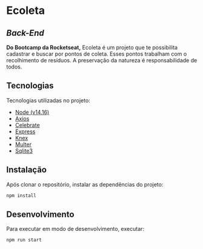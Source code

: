 # Ecoleta

## _Back-End_
**Do Bootcamp da Rocketseat,**
Ecoleta é um projeto que te possibilita cadastrar e buscar por pontos de coleta. Esses pontos trabalham com o recolhimento de resíduos. A preservação da natureza é responsabilidade de todos.


## Tecnologias

Tecnologias utilizadas no projeto:

- [Node (v14.16)]
- [Axios]
- [Celebrate]
- [Express]
- [Knex]
- [Multer]
- [Sqlite3]

## Instalação

Após clonar o repositório, instalar as dependências do projeto:
```sh
npm install 
```

## Desenvolvimento

Para executar em modo de desenvolvimento, executar: 

```sh
npm run start
```
   [Node (v14.16)]: <https://github.com/nodejs/node>
   [Axios]: <https://github.com/axios/axios>
   [Celebrate]: <https://github.com/PaulLeCam/react-leaflet>
   [Express]: <https://github.com/axios/axios>
   [Knex]: <https://github.com/knex/knex>
   [Multer]: <https://github.com/expressjs/multer>
   [Sqlite3]: <https://github.com/mapbox/node-sqlite3>
   
